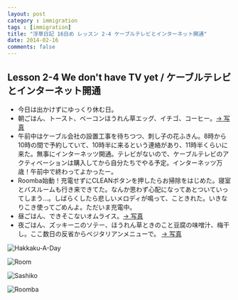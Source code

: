 ```yaml
---
layout: post
category : immigration
tags : [immigration]
title: "浮草日記 16日め レッスン 2-4 ケーブルテレビとインターネット開通"
date: 2014-02-16
comments: false
---
```


## Lesson 2-4 We don't have TV yet / ケーブルテレビとインターネット開通

* 今日は出かけずにゆっくり休む日。&nbsp; 
* 朝ごはん、トースト、ベーコンほうれん草エッグ、イチゴ、コーヒー。[-> 写真](http://instagram.com/p/kf-XbkFDby/)
* 午前中はケーブル会社の設置工事を待ちつつ、刺し子の花ふきん。8時から10時の間で予約していて、10時半に来るという連絡があり、11時半くらいに来た。無事にインターネッツ開通。テレビがないので、ケーブルテレビのアクティベーションは購入してから自分たちでやる予定。インターネッツ万歳！午前中で終わってよかったー。
* Roomba始動！充電せずにCLEANボタンを押したらお掃除をはじめた。寝室とバスルームも行き来できてた。なんか思わず心配になってあとついていってしまう…。しばらくしたら悲しいメロディが鳴って、こときれた。いきなりこき使ってごめんよ。ただいま充電中。
* 昼ごはん、できそこないオムライス。[-> 写真](http://instagram.com/p/kf-dQbFDb_/)
* 夜ごはん、ズッキーニのソテー、ほうれん草ときのこと豆腐の味噌汁、梅干し。ここ数日の反省からベジタリアンメニューで。 [-> 写真](http://instagram.com/p/kgPrDGFDTA/)


![Hakkaku-A-Day](https://lh6.googleusercontent.com/-TTuRQGGGMP8/UwGf9trqClI/AAAAAAAB5xk/aVNCUqThM3s/w620-h465-no/14+-+1)

![Room](https://lh6.googleusercontent.com/-4TCozP0JgGU/UwF3kZ-nl7I/AAAAAAAB5wU/FmIkJhQh-ow/w620-h465-no/P1150458.JPG)

![Sashiko](https://lh5.googleusercontent.com/-J5IMix6Uswk/UwGlaf1GlfI/AAAAAAAB5yg/hTC2ZKKs7ZI/w620-h465-no/P1150467.JPG)

![Roomba](https://lh6.googleusercontent.com/-7RRNAQhGItM/UwGl21E9w8I/AAAAAAAB5y8/yvKgnpmJjh4/w620-h465-no/P1150477.JPG)